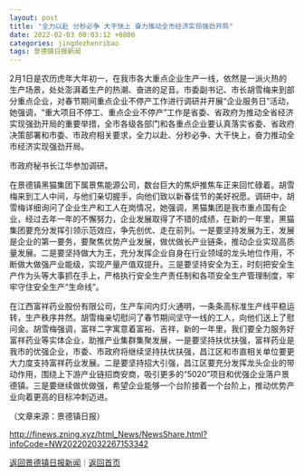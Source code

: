 ```yaml
---
layout: post
title: "全力以赴 分秒必争 大干快上 奋力推动全市经济实现强劲开局"
date: 2022-02-03 00:03:12 +0800
categories: jingdezhenribao
tags: 景德镇日报新闻
---
```

<p>2月1日是农历虎年大年初一，在我市各大重点企业生产一线，依然是一派火热的生产场景，处处澎湃着生产的热潮、奋进的足音。市委副书记、市长胡雪梅来到部分重点企业，对春节期间重点企业不停产工作进行调研并开展“企业服务日”活动，她强调，“重大项目不停工、重点企业不停产”工作是省委、省政府为推动全省经济实现强劲开局的重要举措，全市各级各部门和各重点企业要认真落实省委、省政府决策部署和市委、市政府相关要求，全力以赴、分秒必争、大干快上，奋力推动全市经济实现强劲开局。</p>
 <p>市政府秘书长江华参加调研。</p>
 <p>在景德镇黑猫集团下属景焦能源公司，数台巨大的焦炉推焦车正来回忙碌着。胡雪梅来到工人中间，与他们亲切握手，向他们致以新春佳节的美好祝愿。调研中，胡雪梅详细询问了企业生产和工人在岗情况，她强调，黑猫集团是我市重点国有企业，经过去年一年的不懈努力，企业发展取得了不错的成绩，在新的一年里，黑猫集团要充分发挥引领示范效应，争先创优、走在前列。一是要坚持发展为王，发展是企业的第一要务，要聚焦优势产业发展，做优做长产业链条，推动企业实现高质量发展。二是要坚持做大为王，充分发挥企业自身在行业领域的龙头地位作用，不断做大做强产业能级，实现产量产值双提升。三是要坚持安全为王，时刻把安全生产作为头等大事抓在手上，严格执行安全生产责任制和各项安全生产管理制度，牢牢守住安全生产“生命线”。</p>
 <p>在江西富祥药业股份有限公司，生产车间内灯火通明，一条条高标准生产线平稳运转，生产秩序井然。胡雪梅亲切慰问了春节期间坚守一线的工人，向他们送上了慰问金。胡雪梅强调，富祥二字寓意着富裕、吉祥，新的一年里，我们要全力服务好富祥药业等实体企业，助推产业集群集聚发展，一是要坚持扶优扶强，富祥药业是我市的优强企业，市委、市政府将继续坚持扶优扶强，昌江区和市直相关单位要更大力度支持富祥药业发展。二是要坚持招大引强，昌江区要充分发挥龙头企业的带动作用，围绕上下游产业链招商安商，吸引更多的“5020”项目和优强企业落户景德镇。三是要继续做优做强，希望企业能够一个台阶接着一个台阶上，推动优势产业向着更高的目标冲刺迈进。</p><p class="em_media">（文章来源：景德镇日报）</p>

<http://finews.zning.xyz/html_News/NewsShare.html?infoCode=NW202202032267153342>

[返回景德镇日报新闻](//finews.withounder.com/category/jingdezhenribao.html)｜[返回首页](//finews.withounder.com/)